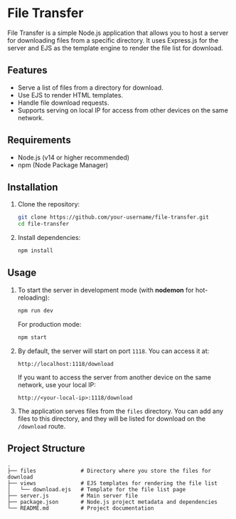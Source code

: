 # File Transfer

File Transfer is a simple Node.js application that allows you to host a server for downloading files from a specific directory. It uses Express.js for the server and EJS as the template engine to render the file list for download.

## Features

- Serve a list of files from a directory for download.
- Use EJS to render HTML templates.
- Handle file download requests.
- Supports serving on local IP for access from other devices on the same network.

## Requirements

- Node.js (v14 or higher recommended)
- npm (Node Package Manager)

## Installation

1. Clone the repository:

   ```bash
   git clone https://github.com/your-username/file-transfer.git
   cd file-transfer
   ```

2. Install dependencies:

   ```bash
   npm install
   ```

## Usage

1. To start the server in development mode (with **nodemon** for hot-reloading):

   ```bash
   npm run dev
   ```

   For production mode:

   ```bash
   npm start
   ```

2. By default, the server will start on port `1118`. You can access it at:

   ```
   http://localhost:1118/download
   ```

   If you want to access the server from another device on the same network, use your local IP:

   ```
   http://<your-local-ip>:1118/download
   ```

3. The application serves files from the `files` directory. You can add any files to this directory, and they will be listed for download on the `/download` route.

## Project Structure

```
.
├── files              # Directory where you store the files for download
├── views              # EJS templates for rendering the file list
│   └── download.ejs   # Template for the file list page
├── server.js          # Main server file
├── package.json       # Node.js project metadata and dependencies
└── README.md          # Project documentation
```
